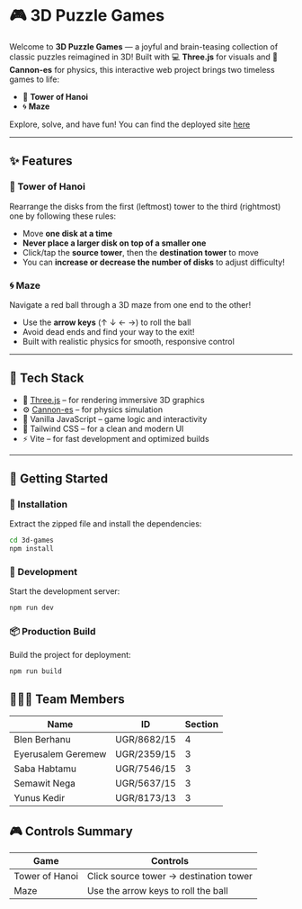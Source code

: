 # 🎮 3D Puzzle Games

Welcome to **3D Puzzle Games** — a joyful and brain-teasing collection of classic puzzles reimagined in 3D! Built with 💻 **Three.js** for visuals and 🧲 **Cannon-es** for physics, this interactive web project brings two timeless games to life:

- 🧠 **Tower of Hanoi**  
- 🌀 **Maze**

Explore, solve, and have fun!
You can find the deployed site [here](https://3d-puzzle-games.vercel.app)

---

## ✨ Features

### 🧠 Tower of Hanoi
Rearrange the disks from the first (leftmost) tower to the third (rightmost) one by following these rules:

- Move **one disk at a time**
- **Never place a larger disk on top of a smaller one**
- Click/tap the **source tower**, then the **destination tower** to move
- You can **increase or decrease the number of disks** to adjust difficulty!

### 🌀 Maze
Navigate a red ball through a 3D maze from one end to the other!

- Use the **arrow keys** (↑ ↓ ← →) to roll the ball
- Avoid dead ends and find your way to the exit!
- Built with realistic physics for smooth, responsive control

---

## 🧱 Tech Stack

- 🎨 [Three.js](https://threejs.org/) – for rendering immersive 3D graphics  
- ⚙️ [Cannon-es](https://github.com/pmndrs/cannon-es) – for physics simulation  
- 🧩 Vanilla JavaScript – game logic and interactivity  
- 💨 Tailwind CSS – for a clean and modern UI  
- ⚡ Vite – for fast development and optimized builds  

---

## 🚀 Getting Started

### 🔧 Installation

Extract the zipped file and install the dependencies:

```bash
cd 3d-games
npm install
```

### 🧪 Development

Start the development server:

```bash
npm run dev
```

### 📦 Production Build

Build the project for deployment:

```bash
npm run build
```

## 🧑‍🤝‍🧑 Team Members

| Name               | ID             | Section |
|--------------------|----------------|---------|
| Blen Berhanu       | UGR/8682/15    | 4       |
| Eyerusalem Geremew | UGR/2359/15    | 3       |
| Saba Habtamu       | UGR/7546/15    | 3       |
| Semawit Nega       | UGR/5637/15    | 3       |
| Yunus Kedir        | UGR/8173/13    | 3       |

## 🎮 Controls Summary

| Game            | Controls                                  |
|-----------------|--------------------------------------------|
| Tower of Hanoi  | Click source tower → destination tower     |
| Maze            | Use the arrow keys to roll the ball        |
